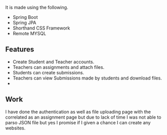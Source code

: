
It is made using the following.
- Spring Boot
- Spring JPA
- Shorthand CSS Framework
- Remote MYSQL

## Features

- Create Student and Teacher accounts.
- Teachers can assignments and attach files.
- Students can create submissions.
- Teachers can view Submissions made by students and download files.
- 
## Work
I have done the authentication as well as file uploading page with the correlated as an assignment page but due to lack of time I was not able to parso JSON file but yes I promise if I given a chance I can create any websites.

